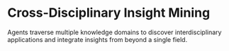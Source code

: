 # Cross-Disciplinary Insight Mining

Agents traverse multiple knowledge domains to discover interdisciplinary applications and integrate insights from beyond a single field.
